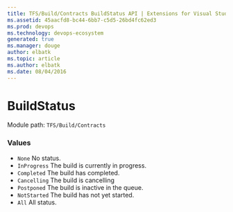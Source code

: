 ```yaml
---
title: TFS/Build/Contracts BuildStatus API | Extensions for Visual Studio Team Services
ms.assetid: 45aacfd8-bc44-6bb7-c5d5-26bd4fc62ed3
ms.prod: devops
ms.technology: devops-ecosystem
generated: true
ms.manager: douge
author: elbatk
ms.topic: article
ms.author: elbatk
ms.date: 08/04/2016
---
```


# BuildStatus

Module path: `TFS/Build/Contracts`

### Values

* `None` No status.
* `InProgress` The build is currently in progress.
* `Completed` The build has completed.
* `Cancelling` The build is cancelling
* `Postponed` The build is inactive in the queue.
* `NotStarted` The build has not yet started.
* `All` All status.
